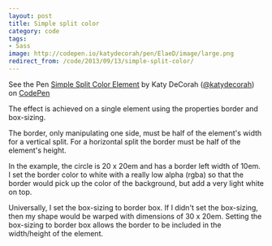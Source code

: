 ```yaml
---
layout: post
title: Simple split color
category: code
tags:
- Sass
image: http://codepen.io/katydecorah/pen/ElaeD/image/large.png
redirect_from: /code/2013/09/13/simple-split-color/
---
```



<p data-height="450" data-theme-id="97" data-slug-hash="ElaeD" data-user="katydecorah" data-default-tab="result" class='codepen'>See the Pen <a href='http://codepen.io/katydecorah/pen/ElaeD'>Simple Split Color Element</a> by Katy DeCorah (<a href='http://codepen.io/katydecorah'>@katydecorah</a>) on <a href='http://codepen.io'>CodePen</a></p>

The effect is achieved on a single element using the properties border and box-sizing.

The border, only manipulating one side, must be half of the element's width for a vertical split. For a horizontal split the border must be half of the element's height.

In the example, the circle is 20 x 20em and has a border left width of 10em. I set the border color to white with a really low alpha (rgba) so that the border would pick up the color of the background, but add a very light white on top.

Universally, I set the box-sizing to border box. If I didn't set the box-sizing, then my shape would be warped with dimensions of 30 x 20em. Setting the box-sizing to border box allows the border to be included in the width/height of the element.

